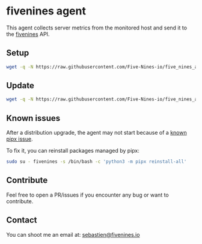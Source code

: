 # fivenines agent

This agent collects server metrics from the monitored host and send it to the [fivenines](https://fivenines.io) API.

## Setup

```bash
wget -q -N https://raw.githubusercontent.com/Five-Nines-io/five_nines_agent/main/fivenines_setup.sh && sudo bash fivenines_setup.sh TOKEN
```

## Update

```bash
wget -q -N https://raw.githubusercontent.com/Five-Nines-io/five_nines_agent/main/fivenines_update.sh && sudo bash fivenines_update.sh
```

## Known issues

After a distribution upgrade, the agent may not start because of a [known pipx issue](https://github.com/pypa/pipx/issues/278).

To fix it, you can reinstall packages managed by pipx:

```bash
sudo su - fivenines -s /bin/bash -c 'python3 -m pipx reinstall-all'
```

## Contribute

Feel free to open a PR/issues if you encounter any bug or want to contribute.

## Contact

You can shoot me an email at: [sebastien@fivenines.io](mailto:sebastien@fivenines.io)
